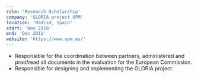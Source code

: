 ```yaml
---
role: 'Research Scholarship'
company: 'GLORIA project UPM'
location: 'Madrid, Spain'
start: 'Nov 2010'
end: 'Dec 2012'
website: 'https://www.upm.es/'
---
```


- Responsible for the coordination between partners, administered and proofread all documents in the evaluation for the European Commission.
- Responsible for designing and implementing the GLORIA project.
